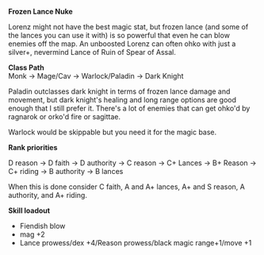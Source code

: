 __Frozen Lance Nuke__

Lorenz might not have the best magic stat, but frozen lance (and some of the lances 
you can use it with) is so powerful that even he can blow enemies off the map. An 
unboosted Lorenz can often ohko with just a silver+, nevermind Lance of Ruin of Spear 
of Assal.

__Class Path__ <br>
Monk -> Mage/Cav -> Warlock/Paladin -> Dark Knight

Paladin outclasses dark knight in terms of frozen lance damage and movement, but dark 
knight's healing and long range options are good enough that I still prefer it. 
There's a lot of enemies that can get ohko'd by ragnarok or orko'd fire or sagittae.

Warlock would be skippable but you need it for the magic base.

__Rank priorities__ <br>

D reason -> D faith -> D authority -> C reason -> C+ Lances -> B+ Reason -> C+ riding 
-> B authority -> B lances

When this is done consider C faith, A and A+ lances, A+ and S reason, A authority, 
and A+ riding.

__Skill loadout__
- Fiendish blow
- mag +2
- Lance prowess/dex +4/Reason prowess/black magic range+1/move +1
